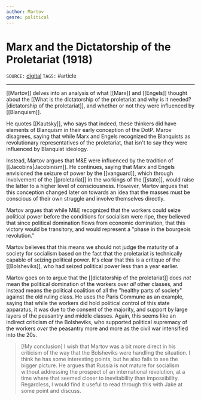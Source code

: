 ```yaml
---
author: Martov
genre: political
---
```

# Marx and the Dictatorship of the Proletariat (1918)
`SOURCE:` [digital](https://www.marxists.org/archive/martov/1918/xx/marxdp.htm)
`TAGS:` #article 

---
[[Martov]] delves into an analysis of what [[Marx]] and [[Engels]] thought about the [[What is the dictatorship of the proletariat and why is it needed?|dictatorship of the proletariat]], and whether or not they were influenced by [[Blanquism]]. 

He quotes [[Kautsky]], who says that indeed, these thinkers did have elements of Blanquism in their early conception of the DotP. Marov disagrees, saying that while Marx and Engels recognized the Blanquists as revolutionary representatives of the proletariat, that isn't to say they were influenced by Blanquist ideology. 

Instead, Martov argues that M&E were influenced by the tradition of [[Jacobins|Jacobinism]]. He continues, saying that Marx and Engels envisioned the seizure of power by the [[vanguard]], which through involvement of the [[proletariat]] in the workings of the [[state]], would raise the latter to a higher level of consciousness. However, Martov argues that this conception changed later on towards an idea that the masses must be conscious of their own struggle and involve themselves directly. 

Martov argues that while M&E recognized that the workers could seize political power before the conditions for socialism were ripe, they believed that since political domination flows from economic domination, that this victory would be transitory, and would represent a "phase in the bourgeois revolution." 

Martov believes that this means we should not judge the maturity of a society for socialism based on the fact that the proletariat is technically capable of seizing political power. It's clear that this is a critique of the [[Bolsheviks]], who had seized political power less than a year earlier. 

Martov goes on to argue that the [[dictatorship of the proletariat]] does *not* mean the political domination of the workers over *all* other classes, and instead means the political coalition of all the "healthy parts of society" against the old ruling class. He uses the Paris Commune as an example, saying that while the workers did hold political control of this state apparatus, it was due to the consent of the majority, and support by large layers of the peasantry and middle classes. Again, this seems like an indirect criticism of the Bolsheviks, who supported political supremacy of the workers *over* the peasantry more and more as the civil war intensified into the 20s. 

> [!My conclusion] 
> I wish that Martov was a bit more direct in his criticism of the way that the Bolsheviks were handling the situation. I think he has some interesting points, but he also fails to see the bigger picture. He argues that Russia is not mature for socialism without addressing the prospect of an international revolution, at a time where that seemed closer to inevitability than impossibility. Regardless, I would find it useful to read through this with Jake at some point and discuss. 